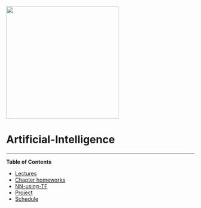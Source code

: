 <img src="https://i.pinimg.com/originals/6d/61/2b/6d612b8d3a94a5cf54f50a33ba631e47.png" align="middle" width="300"/>

# Artificial-Intelligence
---
**Table of Contents** 
- [Lectures](Lectures.md)
- [Chapter homeworks](Chapter-homeworks.md)
- [NN-using-TF](NN-using-TF.md)
- [Project](Project.md)
- [Schedule](Schedule.md)
